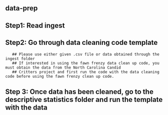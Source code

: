 
## data-prep  
## Step1: Read ingest
## Step2: Go through data cleaning code template
       ## Please use either given .csv file or data obtained through the ingest folder
       ## If interested in using the fawn frenzy data clean up code, you must obtain the data from the North Carolina Candid
       ## Critters project and first run the code with the data cleaning code before using the fawn frenzy clean up code.
## Step 3: Once data has been cleaned, go to the descriptive statistics folder and run the template with the data
